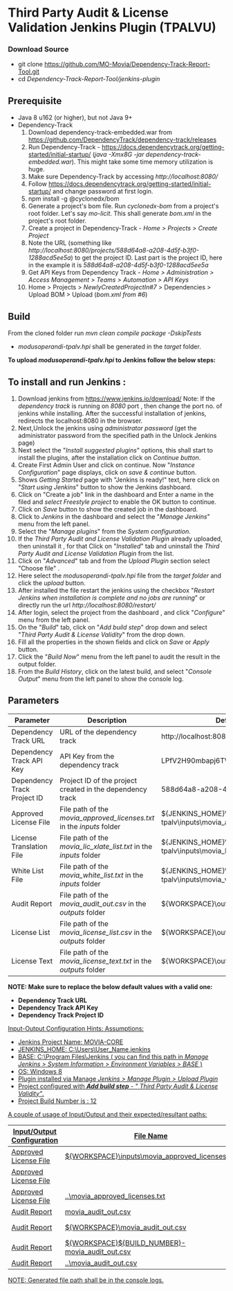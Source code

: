 # Third Party Audit & License Validation Jenkins Plugin (TPALVU)

### Download Source
 - git clone https://github.com/MO-Movia/Dependency-Track-Report-Tool.git  
 - cd *Dependency-Track-Report-Tool/jenkins-plugin*
 
## Prerequisite
 - Java 8 u162 (or higher), but not Java 9+
 - Dependency-Track
	 1. Download dependency-track-embedded.war from
    https://github.com/DependencyTrack/dependency-track/releases
	 2. Run Dependency-Track - https://docs.dependencytrack.org/getting-started/initial-startup/ (*java -Xmx8G -jar dependency-track-embedded.war*). This might take some time memory utilization is huge.
	 3. Make sure Dependency-Track by accessing *http://localhost:8080/*
	 4. Follow https://docs.dependencytrack.org/getting-started/initial-startup/ and change password at first login.
	 5. npm install -g @cyclonedx/bom
	 6. Generate a project's bom file. Run *cyclonedx-bom* from a project's root folder. Let's say *mo-licit*. This shall generate *bom.xml* in the project's root folder.
	 7. Create a project in Dependency-Track - *Home > Projects > Create Project*
	 8. Note the URL (something like *http://localhost:8080/projects/588d64a8-a208-4d5f-b3f0-1288acd5ee5a*) to get the project ID. Last part is the project ID, here in the example it is  *588d64a8-a208-4d5f-b3f0-1288acd5ee5a*
	 9. Get API Keys from Dependency Track - *Home > Administration > Access Management > Teams > Automation > API Keys*
	 10. Home > Projects > *NewlyCreatedProjectIn#7* > Dependencies > Upload BOM > Upload (*bom.xml from #6*)

## Build
From the cloned folder run
*mvn clean compile package -DskipTests*

 - *modusoperandi-tpalv.hpi* shall be generated in the *target* folder.
 
 **To upload *modusoperandi-tpalv.hpi* to Jenkins follow the below steps:**

## To install and run Jenkins :

1. Download jenkins from https://www.jenkins.io/download/
 Note:  If the *dependency track* is running on *8080* port , then change the port no. of jenkins while installing.
   After the successful installation of jenkins, redirects the localhost:8080 in the browser.
2. Next,Unlock the jenkins using *administrator password* (get the administrator password from the specified path in the Unlock Jenkins page)
3. Next select the "*Install suggested plugins*" options, this shall start to install the plugins, after the installation click on *Continue button*.
4. Create First Admin User and click on continue. Now "*Instance Configuration*" page displays, click on *save & continue* button.
5. Shows *Getting Started* page with "Jenkins is ready!" text, here click on "*Start using Jenkins*" button to show the Jenkins dashboard.
6. Click on "Create a job" link in the dashboard and Enter a name in the filed and *select Freestyle project* to enable the OK button to continue.
7. Click on *Save* button to show the created job in the dashboard.
8. Click to *Jenkins* in the dashboard and select the "*Manage Jenkins*" menu from the left panel.
9. Select the "*Manage plugins*" from the *System configuration*.
10. If the *Third Party Audit and License Validation Plugin* already uploaded, then uninstall it , for that Click on "*Installed*" tab and uninstall the *Third Party Audit and License Validation Plugin* from the list. 
11. Click on "*Advanced*" tab and from the *Upload Plugin* section select  "Choose file" .
12. Here select the *modusoperandi-tpalv.hpi* file from the *target folder* and click the *upload* button.
13. After installed the file restart the jenkins using the checkbox "*Restart Jenkins when installation is complete and no jobs are running*" or directly run the url  *http://localhost:8080/restart/*
14. After login, select the project from the dashboard , and click "*Configure*" menu from the left panel.
15. On the "*Build*" tab, click on "*Add build step*" drop down and select "*Third Party Audit & License Validity*" from the drop down.
16. Fill all the properties in the shown fields and click on *Save* or *Apply* button.
17. Click the "*Build Now*" menu from the left panel to audit the result in the  output folder.
18. From the *Build History*, click on the latest build, and select "*Console Output*" menu from the left panel to show the console log.  


## Parameters

| Parameter | Description | Default Value |
|--|--|--|
| Dependency Track URL |URL of the dependency track  | http://localhost:8080 |
| Dependency Track API Key |API Key from the dependency track  | LPfV2H90mbapj6TWLUV6tgu1PXYThFDi |
| Dependency Track Project ID |Project ID of the project created in the dependency track| 588d64a8-a208-4d5f-b3f0-1288acd5ee5a |
| Approved License File |File path of the *movia_approved_licenses.txt* in the *inputs*  folder | ${JENKINS_HOME}\\plugins\\modusoperandi-tpalv\\inputs\\movia_approved_licenses.txt |
| License Translation File |File path of the *movia_lic_xlate_list.txt* in the *inputs*  folder  | ${JENKINS_HOME}\\plugins\\modusoperandi-tpalv\\inputs\\movia_lic_xlate_list.txt |
| White List File |File path of the *movia_white_list.txt* in the *inputs*  folder  | ${JENKINS_HOME}\\plugins\\modusoperandi-tpalv\\inputs\\movia_white_list.txt |
| Audit Report |File path of the *movia_audit_out.csv* in the *outputs*  folder   | ${WORKSPACE}\\outputs\\movia_audit_out.csv |
| License List |File path of the *movia_license_list.csv* in the *outputs*  folder   | ${WORKSPACE}\\outputs\\movia_license_list.csv |
| License Text |File path of the *movia_license_text.txt* in the *outputs*  folder| ${WORKSPACE}\\outputs\\movia_license_text.txt |

**NOTE: Make sure to replace the below default values with a valid one:**
 - **Dependency Track URL**
 - **Dependency Track API Key**
 - **Dependency Track Project ID**
 
<u>Input-Output Configuration Hints:<u>
<u>Assumptions:</u>
 - Jenkins Project Name: MOVIA-CORE 
 - JENKINS_HOME:  C:\Users\User_Name\.jenkins 
 - BASE: C:\Program Files\Jenkins  ( you can find this path in *Manage Jenkins > System Information > Environment Variables > BASE* ) 
 - OS: Windows 8 
 - Plugin installed via Manage *Jenkins > Manage Plugin > Upload Plugin* 
 - Project configured with ***Add build step** - " Third Party Audit & License Validity"*.
 - Project Build Number is : 12

A couple of usage of Input/Output and their expected/resultant paths:
 
| Input/Output Configuration | File Name| Input/Output File Path
|--|--|--|
| Approved License File | ${WORKSPACE}\inputs\movia_approved_licenses.txt |C:\Users\User_Name\.jenkins\workspace\MOVIA-CORE\inputs\movia_approved_licenses.txt
| Approved License File |  |  If empty, shall be using the (default) value from the config file.
| Approved License File | ..\movia_approved_licenses.txt| C:\Program Files\movia_approved_licenses.txt
| Audit Report | movia_audit_out.csv |C:\Program Files\Jenkins\movia_audit_out.csv
| Audit Report | ${WORKSPACE}\movia_audit_out.csv |C:\Users\User_Name\.jenkins\workspace\MOVIA-CORE\movia_audit_out.csv
| Audit Report | ${WORKSPACE}\${BUILD_NUMBER}-movia_audit_out.csv| C:\Users\User_Name\.jenkins\workspace\MOVIA-CORE\12-movia_audit_out.csv
| Audit Report | ..\movia_audit_out.csv| C:\Program Files\movia_audit_out.csv

NOTE: Generated file path shall be in the console logs.